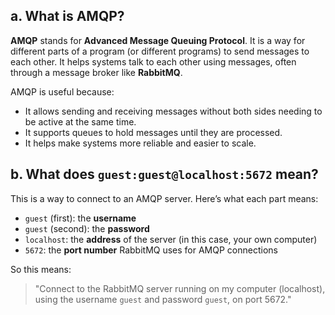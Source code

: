 ## a. What is AMQP?

**AMQP** stands for **Advanced Message Queuing Protocol**. It is a way for different parts of a program (or different programs) to send messages to each other. It helps systems talk to each other using messages, often through a message broker like **RabbitMQ**.

AMQP is useful because:

* It allows sending and receiving messages without both sides needing to be active at the same time.
* It supports queues to hold messages until they are processed.
* It helps make systems more reliable and easier to scale.

## b. What does `guest:guest@localhost:5672` mean?

This is a way to connect to an AMQP server. Here’s what each part means:

* `guest` (first): the **username**
* `guest` (second): the **password**
* `localhost`: the **address** of the server (in this case, your own computer)
* `5672`: the **port number** RabbitMQ uses for AMQP connections

So this means:

> "Connect to the RabbitMQ server running on my computer (localhost), using the username `guest` and password `guest`, on port 5672."

